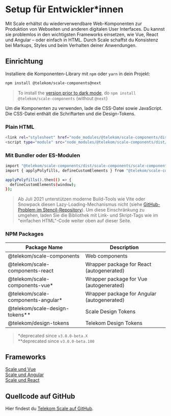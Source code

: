 # Setup für Entwickler\*innen

Mit Scale erhältst du wiederverwendbare Web-Komponenten zur Produktion von Webseiten und anderen digitalen User Interfaces. Du kannst sie problemlos in den wichtigsten Frameworks einsetzen, wie Vue, React und Angular – oder einfach in HTML. Durch Scale schaffst du Konsistenz bei Markups, Styles und beim Verhalten deiner Anwendungen.

## Einrichtung

Installiere die Komponenten-Library mit `npm` oder `yarn` in dein Projekt:

```bash
npm install @telekom/scale-components@next
```

> To install the [version prior to dark mode](https://github.com/telekom/scale/releases/tag/v3.0.0-beta.53), do `npm install @telekom/scale-components` (without `@next`)

Um die Komponenten zu verwenden, lade die CSS-Datei sowie JavaScript. Die CSS-Datei enthält die Schriftarten und die Design-Tokens.

### Plain HTML

```bash
<link rel="stylesheet" href="node_modules/@telekom/scale-components/dist/scale-components/scale-components.css">
<script type="module" src="node_modules/@telekom/scale-components/dist/scale-components/scale-components.esm.js"></script>
```

### Mit Bundler oder ES-Modulen

```bash
import "@telekom/scale-components/dist/scale-components/scale-components.css";
import { applyPolyfills, defineCustomElements } from "@telekom/scale-components/loader";

applyPolyfills().then(() => {
  defineCustomElements(window);
});
```

> Ab Juli 2021 unterstützen moderne Build-Tools wie Vite oder Snowpack diesen Lazy-Loading-Mechanismus nicht (siehe [GitHub-Problem im Stencil-Repository](https://github.com/ionic-team/stencil/issues/2827)). Um diese Einschränkung zu umgehen, laden Sie die Bibliothek mit Link- und Skript-Tags wie im "einfachen HTML"-Code weiter oben auf dieser Seite.

### NPM Packages

| Package Name                        | Description                                 |
| ----------------------------------- | ------------------------------------------- |
| @telekom/scale-components           | Web components                              |
| @telekom/scale-components-react     | Wrapper package for React (autogenerated)   |
| @telekom/scale-components-vue\*     | Wrapper package for Vue (autogenerated)     |
| @telekom/scale-components-angular\* | Wrapper package for Angular (autogenerated) |
| @telekom/scale-design-tokens\*\*    | Scale Design Tokens                         |
| @telekom/design-tokens              | Telekom Design Tokens                       |

> \*deprecated since `v3.0.0-beta.X`  
> \*\*deprecated since `v3.0.0-beta.100`

## Frameworks

[Scale und Vue](./?path=/docs/setup-info-scale-and-vue--page)<br/>
[Scale und Angular](./?path=/docs/setup-info-scale-and-angular--page)<br/>
[Scale und React](./?path=/docs/setup-info-scale-and-react--page)

## Quellcode auf GitHub

Hier findest du [Telekom Scale auf GitHub](https://github.com/telekom/scale/).

